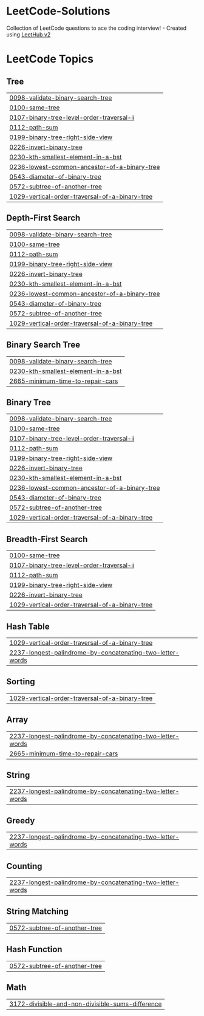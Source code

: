 # LeetCode-Solutions
Collection of LeetCode questions to ace the coding interview! - Created using [LeetHub v2](https://github.com/arunbhardwaj/LeetHub-2.0)

<!---LeetCode Topics Start-->
# LeetCode Topics
## Tree
|  |
| ------- |
| [0098-validate-binary-search-tree](https://github.com/ayush06092002/LeetCode-Solutions/tree/master/0098-validate-binary-search-tree) |
| [0100-same-tree](https://github.com/ayush06092002/LeetCode-Solutions/tree/master/0100-same-tree) |
| [0107-binary-tree-level-order-traversal-ii](https://github.com/ayush06092002/LeetCode-Solutions/tree/master/0107-binary-tree-level-order-traversal-ii) |
| [0112-path-sum](https://github.com/ayush06092002/LeetCode-Solutions/tree/master/0112-path-sum) |
| [0199-binary-tree-right-side-view](https://github.com/ayush06092002/LeetCode-Solutions/tree/master/0199-binary-tree-right-side-view) |
| [0226-invert-binary-tree](https://github.com/ayush06092002/LeetCode-Solutions/tree/master/0226-invert-binary-tree) |
| [0230-kth-smallest-element-in-a-bst](https://github.com/ayush06092002/LeetCode-Solutions/tree/master/0230-kth-smallest-element-in-a-bst) |
| [0236-lowest-common-ancestor-of-a-binary-tree](https://github.com/ayush06092002/LeetCode-Solutions/tree/master/0236-lowest-common-ancestor-of-a-binary-tree) |
| [0543-diameter-of-binary-tree](https://github.com/ayush06092002/LeetCode-Solutions/tree/master/0543-diameter-of-binary-tree) |
| [0572-subtree-of-another-tree](https://github.com/ayush06092002/LeetCode-Solutions/tree/master/0572-subtree-of-another-tree) |
| [1029-vertical-order-traversal-of-a-binary-tree](https://github.com/ayush06092002/LeetCode-Solutions/tree/master/1029-vertical-order-traversal-of-a-binary-tree) |
## Depth-First Search
|  |
| ------- |
| [0098-validate-binary-search-tree](https://github.com/ayush06092002/LeetCode-Solutions/tree/master/0098-validate-binary-search-tree) |
| [0100-same-tree](https://github.com/ayush06092002/LeetCode-Solutions/tree/master/0100-same-tree) |
| [0112-path-sum](https://github.com/ayush06092002/LeetCode-Solutions/tree/master/0112-path-sum) |
| [0199-binary-tree-right-side-view](https://github.com/ayush06092002/LeetCode-Solutions/tree/master/0199-binary-tree-right-side-view) |
| [0226-invert-binary-tree](https://github.com/ayush06092002/LeetCode-Solutions/tree/master/0226-invert-binary-tree) |
| [0230-kth-smallest-element-in-a-bst](https://github.com/ayush06092002/LeetCode-Solutions/tree/master/0230-kth-smallest-element-in-a-bst) |
| [0236-lowest-common-ancestor-of-a-binary-tree](https://github.com/ayush06092002/LeetCode-Solutions/tree/master/0236-lowest-common-ancestor-of-a-binary-tree) |
| [0543-diameter-of-binary-tree](https://github.com/ayush06092002/LeetCode-Solutions/tree/master/0543-diameter-of-binary-tree) |
| [0572-subtree-of-another-tree](https://github.com/ayush06092002/LeetCode-Solutions/tree/master/0572-subtree-of-another-tree) |
| [1029-vertical-order-traversal-of-a-binary-tree](https://github.com/ayush06092002/LeetCode-Solutions/tree/master/1029-vertical-order-traversal-of-a-binary-tree) |
## Binary Search Tree
|  |
| ------- |
| [0098-validate-binary-search-tree](https://github.com/ayush06092002/LeetCode-Solutions/tree/master/0098-validate-binary-search-tree) |
| [0230-kth-smallest-element-in-a-bst](https://github.com/ayush06092002/LeetCode-Solutions/tree/master/0230-kth-smallest-element-in-a-bst) |
| [2665-minimum-time-to-repair-cars](https://github.com/ayush06092002/LeetCode-Solutions/tree/master/2665-minimum-time-to-repair-cars) |
## Binary Tree
|  |
| ------- |
| [0098-validate-binary-search-tree](https://github.com/ayush06092002/LeetCode-Solutions/tree/master/0098-validate-binary-search-tree) |
| [0100-same-tree](https://github.com/ayush06092002/LeetCode-Solutions/tree/master/0100-same-tree) |
| [0107-binary-tree-level-order-traversal-ii](https://github.com/ayush06092002/LeetCode-Solutions/tree/master/0107-binary-tree-level-order-traversal-ii) |
| [0112-path-sum](https://github.com/ayush06092002/LeetCode-Solutions/tree/master/0112-path-sum) |
| [0199-binary-tree-right-side-view](https://github.com/ayush06092002/LeetCode-Solutions/tree/master/0199-binary-tree-right-side-view) |
| [0226-invert-binary-tree](https://github.com/ayush06092002/LeetCode-Solutions/tree/master/0226-invert-binary-tree) |
| [0230-kth-smallest-element-in-a-bst](https://github.com/ayush06092002/LeetCode-Solutions/tree/master/0230-kth-smallest-element-in-a-bst) |
| [0236-lowest-common-ancestor-of-a-binary-tree](https://github.com/ayush06092002/LeetCode-Solutions/tree/master/0236-lowest-common-ancestor-of-a-binary-tree) |
| [0543-diameter-of-binary-tree](https://github.com/ayush06092002/LeetCode-Solutions/tree/master/0543-diameter-of-binary-tree) |
| [0572-subtree-of-another-tree](https://github.com/ayush06092002/LeetCode-Solutions/tree/master/0572-subtree-of-another-tree) |
| [1029-vertical-order-traversal-of-a-binary-tree](https://github.com/ayush06092002/LeetCode-Solutions/tree/master/1029-vertical-order-traversal-of-a-binary-tree) |
## Breadth-First Search
|  |
| ------- |
| [0100-same-tree](https://github.com/ayush06092002/LeetCode-Solutions/tree/master/0100-same-tree) |
| [0107-binary-tree-level-order-traversal-ii](https://github.com/ayush06092002/LeetCode-Solutions/tree/master/0107-binary-tree-level-order-traversal-ii) |
| [0112-path-sum](https://github.com/ayush06092002/LeetCode-Solutions/tree/master/0112-path-sum) |
| [0199-binary-tree-right-side-view](https://github.com/ayush06092002/LeetCode-Solutions/tree/master/0199-binary-tree-right-side-view) |
| [0226-invert-binary-tree](https://github.com/ayush06092002/LeetCode-Solutions/tree/master/0226-invert-binary-tree) |
| [1029-vertical-order-traversal-of-a-binary-tree](https://github.com/ayush06092002/LeetCode-Solutions/tree/master/1029-vertical-order-traversal-of-a-binary-tree) |
## Hash Table
|  |
| ------- |
| [1029-vertical-order-traversal-of-a-binary-tree](https://github.com/ayush06092002/LeetCode-Solutions/tree/master/1029-vertical-order-traversal-of-a-binary-tree) |
| [2237-longest-palindrome-by-concatenating-two-letter-words](https://github.com/ayush06092002/LeetCode-Solutions/tree/master/2237-longest-palindrome-by-concatenating-two-letter-words) |
## Sorting
|  |
| ------- |
| [1029-vertical-order-traversal-of-a-binary-tree](https://github.com/ayush06092002/LeetCode-Solutions/tree/master/1029-vertical-order-traversal-of-a-binary-tree) |
## Array
|  |
| ------- |
| [2237-longest-palindrome-by-concatenating-two-letter-words](https://github.com/ayush06092002/LeetCode-Solutions/tree/master/2237-longest-palindrome-by-concatenating-two-letter-words) |
| [2665-minimum-time-to-repair-cars](https://github.com/ayush06092002/LeetCode-Solutions/tree/master/2665-minimum-time-to-repair-cars) |
## String
|  |
| ------- |
| [2237-longest-palindrome-by-concatenating-two-letter-words](https://github.com/ayush06092002/LeetCode-Solutions/tree/master/2237-longest-palindrome-by-concatenating-two-letter-words) |
## Greedy
|  |
| ------- |
| [2237-longest-palindrome-by-concatenating-two-letter-words](https://github.com/ayush06092002/LeetCode-Solutions/tree/master/2237-longest-palindrome-by-concatenating-two-letter-words) |
## Counting
|  |
| ------- |
| [2237-longest-palindrome-by-concatenating-two-letter-words](https://github.com/ayush06092002/LeetCode-Solutions/tree/master/2237-longest-palindrome-by-concatenating-two-letter-words) |
## String Matching
|  |
| ------- |
| [0572-subtree-of-another-tree](https://github.com/ayush06092002/LeetCode-Solutions/tree/master/0572-subtree-of-another-tree) |
## Hash Function
|  |
| ------- |
| [0572-subtree-of-another-tree](https://github.com/ayush06092002/LeetCode-Solutions/tree/master/0572-subtree-of-another-tree) |
## Math
|  |
| ------- |
| [3172-divisible-and-non-divisible-sums-difference](https://github.com/ayush06092002/LeetCode-Solutions/tree/master/3172-divisible-and-non-divisible-sums-difference) |
<!---LeetCode Topics End-->